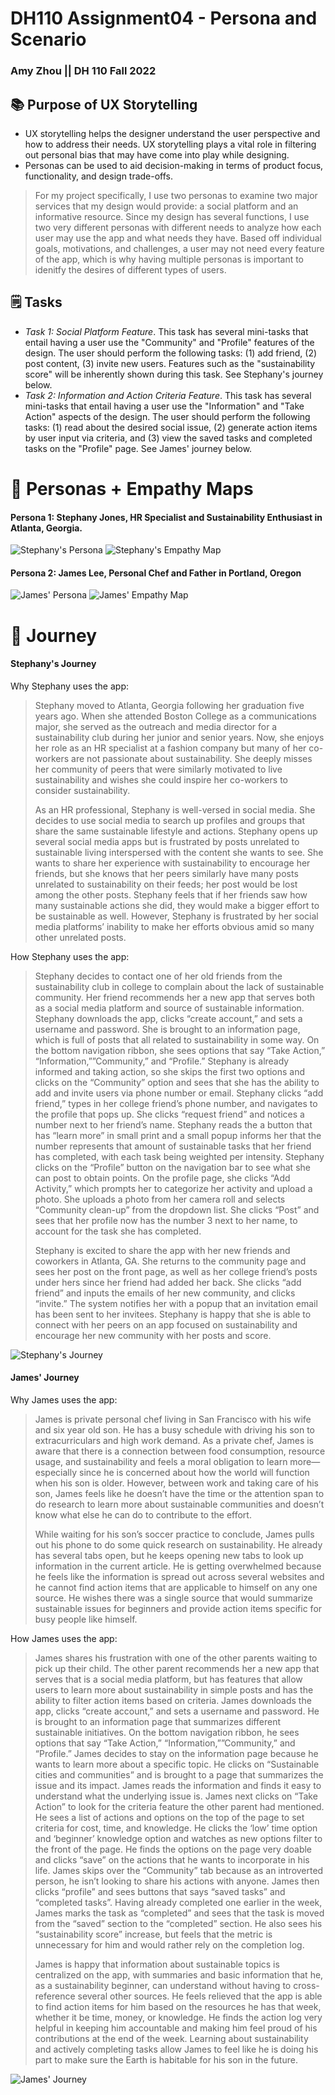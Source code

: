 # DH110 Assignment04 - Persona and Scenario
### Amy Zhou || DH 110 Fall 2022

## 📚 Purpose of UX Storytelling
- UX storytelling helps the designer understand the user perspective and how to address their needs. UX storytelling plays a vital role in filtering out personal bias that may have come into play while designing.
- Personas can be used to aid decision-making in terms of product focus, functionality, and design trade-offs.

>For my project specifically, I use two personas to examine two major services that my design would provide: a social platform and an informative resource. Since my design has several functions, I use two very different personas with different needs to analyze how each user may use the app and what needs they have. Based off individual goals, motivations, and challenges, a user may not need every feature of the app, which is why having multiple personas is important to idenitfy the desires of different types of users. 

## 🗒️ Tasks
- _Task 1: Social Platform Feature_. This task has several mini-tasks that entail having a user use the "Community" and "Profile" features of the design. The user should perform the following tasks: (1) add friend, (2) post content, (3) invite new users. Features such as the "sustainability score" will be inherently shown during this task. See Stephany's journey below.
- _Task 2: Information and Action Criteria Feature_. This task has several mini-tasks that entail having a user use the "Information" and "Take Action" aspects of the design. The user should perform the following tasks: (1) read about the desired social issue, (2) generate action items by user input via criteria, and (3) view the saved tasks and completed tasks on the "Profile" page. See James' journey below. 

# 👤 Personas + Empathy Maps

#### Persona 1: Stephany Jones, HR Specialist and Sustainability Enthusiast in Atlanta, Georgia.
![Stephany's Persona](https://user-images.githubusercontent.com/92239472/197933113-d26cd2fc-2e72-49b3-b2a3-9eb55061d29f.png)
![Stephany's Empathy Map](https://user-images.githubusercontent.com/92239472/197910151-cf2aec60-1f1c-4ee6-8007-6144dfc3461f.png)

#### Persona 2: James Lee, Personal Chef and Father in Portland, Oregon
![James' Persona](https://user-images.githubusercontent.com/92239472/197910417-73239249-8971-416c-ac50-11f352c95217.png)
![James' Empathy Map](https://user-images.githubusercontent.com/92239472/197910463-3bc95692-7c27-4a58-a054-6791e3ab1b3b.png)


# 📍 Journey

#### Stephany's Journey
Why Stephany uses the app:
>Stephany moved to Atlanta, Georgia following her graduation five years ago. When she attended Boston College as a communications major, she served as the outreach and media director for a sustainability club during her junior and senior years. Now, she enjoys her role as an HR specialist at a fashion company but many of her co-workers are not passionate about sustainability. She deeply misses her community of peers that were similarly motivated to live sustainability and wishes she could inspire her co-workers to consider sustainability. 
>
>As an HR professional, Stephany is well-versed in social media. She decides to use social media to search up profiles and groups that share the same sustainable lifestyle and actions. Stephany opens up several social media apps but is frustrated by posts unrelated to sustainable living interspersed with the content she wants to see.  She wants to share her experience with sustainability to encourage her friends, but she knows that her peers similarly have many posts unrelated to sustainability on their feeds; her post would be lost among the other posts. Stephany feels that if her friends saw how many sustainable actions she did, they would make a bigger effort to be sustainable as well. However, Stephany is frustrated by her social media platforms’ inability to make her efforts obvious amid so many other unrelated posts.

How Stephany uses the app:
>Stephany decides to contact one of her old friends from the sustainability club in college to complain about the lack of sustainable community. Her friend recommends her a new app that serves both as a social media platform and source of sustainable information. Stephany downloads the app, clicks “create account,” and sets a username and password. She is brought to an information page, which is full of posts that all related to sustainability in some way. On the bottom navigation ribbon, she sees options that say “Take Action,” “Information,””Community,” and “Profile.” Stephany is already informed and taking action, so she skips the first two options and clicks on the “Community” option and sees that she has the ability to add and invite users via phone number or email. Stephany clicks “add friend,” types in her college friend’s phone number, and navigates to the profile that pops up. She clicks “request friend” and notices a number next to her friend’s name. Stephany reads the  a button that has “learn more” in small print and a small popup informs her that the number represents that amount of sustainable tasks that her friend has completed, with each task being weighted per intensity. Stephany clicks on the “Profile” button on the navigation bar to see what she can post to obtain points. On the profile page, she clicks “Add Activity,” which prompts her to categorize her activity and upload a photo. She uploads a photo from her camera roll and selects “Community clean-up” from the dropdown list. She clicks “Post” and sees that her profile now has the number 3 next to her name, to account for the task she has completed. 
>
>Stephany is excited to share the app with her new friends and coworkers in Atlanta, GA. She returns to the community page and sees her post on the front page, as well as her college friend’s posts under hers since her friend had added her back. She clicks “add friend” and inputs the emails of her new community, and clicks “invite.” The system notifies her with a popup that an invitation email has been sent to her invitees. Stephany is happy that she is able to connect with her peers on an app focused on sustainability and encourage her new community with her posts and score.


![Stephany's Journey](https://user-images.githubusercontent.com/92239472/197910758-2f3a17f1-83b6-46f4-9a96-b85bc15b601e.png)

#### James' Journey
Why James uses the app:
>James is private personal chef living in San Francisco with his wife and six year old son. He has a busy schedule with driving his son to extracurriculars and high work demand. As a private chef, James is aware that there is a connection between food consumption, resource usage, and sustainability and feels a moral obligation to learn more—especially since he is concerned about how the world will function when his son is older. However, between work and taking care of his son, James feels like he doesn’t have the time or the attention span to do research to learn more about sustainable communities and doesn’t know what else he can do to contribute to the effort. 
>
>While waiting for his son’s soccer practice to conclude, James pulls out his phone to do some quick research on sustainability. He already has several tabs open, but he keeps opening new tabs to look up information in the current article. He is getting overwhelmed  because he feels like the information is spread out across several websites and he cannot find action items that are applicable to himself on any one source. He wishes there was a single source that would summarize sustainable issues for beginners and provide action items specific for busy people like himself.

How James uses the app:
>James shares his frustration with one of the other parents waiting to pick up their child. The other parent recommends her a new app that serves that is a social media platform, but has features that allow users to learn more about sustainability in simple posts and has the ability to filter action items based on criteria. James downloads the app, clicks “create account,” and sets a username and password. He is brought to an information page that summarizes different sustainable initiatives. On the bottom navigation ribbon, he  sees options that say “Take Action,” “Information,””Community,” and “Profile.”  James decides to stay on the information page because he wants to learn more about a specific topic. He clicks on “Sustainable cities and communities” and is brought to a page that summarizes the issue and its impact. James reads the information and finds it easy to understand what the underlying issue is. James next clicks on “Take Action” to look for the criteria feature the other parent had mentioned. He sees a list of actions  and  options on the top of the page  to set criteria for cost, time, and knowledge. He clicks the ‘low’ time option and ‘beginner’ knowledge option and watches as new options filter to the front of the page. He finds the options on the page very doable and clicks “save” on the actions that he wants to incorporate in his life. James skips over the “Community” tab because as an introverted person, he isn’t looking to share his actions with anyone. James then clicks “profile” and sees buttons that says “saved tasks” and “completed tasks”. Having already completed one earlier in the week, James marks the task as “completed” and sees that the task is moved from the “saved” section to the “completed” section. He also sees his “sustainability score” increase, but feels that the metric is unnecessary for him and would rather rely on the completion log.
>
>James is happy that information about sustainable topics is centralized on the app, with summaries and basic information that he, as a sustainability beginner, can understand without having to cross-reference several other sources. He feels relieved that the app is able to find action items for him based on the resources he has that week, whether it be time, money, or knowledge. He finds the action log very helpful in keeping him accountable and making him feel proud of his contributions at the end of the week. Learning about sustainability and actively completing tasks allow James to feel like he is doing his part to make sure the Earth is habitable for his son in the future. 

![James' Journey](https://user-images.githubusercontent.com/92239472/197910876-5d529f8e-2aca-4ffa-99fc-4a42d6a82c1b.png)
